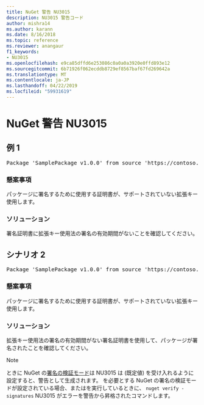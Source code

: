 ```yaml
---
title: NuGet 警告 NU3015
description: NU3015 警告コード
author: mishra14
ms.author: karann
ms.date: 8/16/2018
ms.topic: reference
ms.reviewer: anangaur
f1_keywords:
- NU3015
ms.openlocfilehash: e9ca85dffd6e253086c0a0a0a3920e0ffd893e12
ms.sourcegitcommit: 6b71926f062ecddb8729ef8567baf67fd269642a
ms.translationtype: MT
ms.contentlocale: ja-JP
ms.lasthandoff: 04/22/2019
ms.locfileid: "59931619"
---
```

# <a name="nuget-warning-nu3015"></a>NuGet 警告 NU3015

## <a name="scenario-1"></a>例 1

<pre>Package 'SamplePackage v1.0.0' from source 'https://contoso.com/index.json': The lifetime signing EKU in the primary signature's certificate is not supported.</pre>

### <a name="issue"></a>懸案事項

パッケージに署名するために使用する証明書が、サポートされていない拡張キー使用します。


### <a name="solution"></a>ソリューション

署名証明書に拡張キー使用法の署名の有効期間がないことを確認してください。



## <a name="scenario-2"></a>シナリオ 2

<pre>Package 'SamplePackage v1.0.0' from source 'https://contoso.com/index.json': The lifetime signing EKU in the signing certificate is not supported.</pre>

### <a name="issue"></a>懸案事項

パッケージに署名するために使用する証明書が、サポートされていない拡張キー使用します。


### <a name="solution"></a>ソリューション

拡張キー使用法の署名の有効期間がない署名証明書を使用して、パッケージが署名されたことを確認してください。


> [!Note]
> ときに NuGet の[署名の検証モード](https://docs.microsoft.com/en-us/nuget/consume-packages/installing-signed-packages#configure-package-signature-requirements)は NU3015 は (既定値) を受け入れるように設定すると、警告として生成されます。 を必要とする NuGet の署名の検証モードが設定されている場合、またはを実行しているときに、 `nuget verify -signatures` NU3015 がエラーを警告から昇格されたコマンドします。 